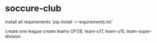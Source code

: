 # soccure-club


install all requirements 
'pip install -r requirements.txt'

create one league
create teams OFCB, team-u17, team-u15, team-super-division



